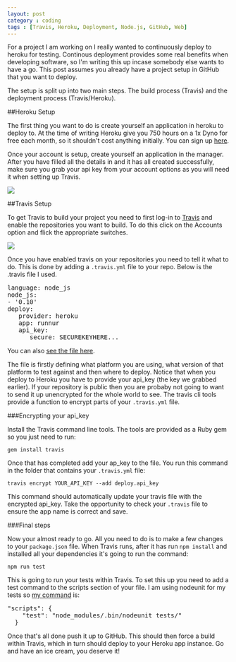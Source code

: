 ```yaml
---
layout: post
category : coding
tags : [Travis, Heroku, Deployment, Node.js, GitHub, Web]
---
```


For a project I am working on I really wanted to continuously deploy to heroku for testing. Continous deployment provides some real benefits when developing software, so I'm writing this up incase somebody else wants to have a go. This post assumes you already have a project setup in GitHub that you want to deploy.

The setup is split up into two main steps. The build process (Travis) and the deployment process (Travis/Heroku). 

##Heroku Setup

The first thing you want to do is create yourself an application in heroku to deploy to. At the time of writing Heroku give you 750 hours on a 1x Dyno for free each month, so it shouldn't cost anything initially. You can sign up [here](https://id.heroku.com/signup/www-home-top).

Once your account is setup, create yourself an application in the manager. After you have filled all the details in and it has  all created successfully, make sure you grab your api key from your account options as you will need it when setting up Travis.

<img src="{{ site.url }}/assets/images/heroku-app.png" class="img-responsive"/>

##Travis Setup

To get Travis to build your project you need to first log-in to [Travis](https://travis-ci.org/) and enable the repositories you want to build. To do this click on the Accounts option and flick the appropriate switches. 

<img src="{{ site.url }}/assets/images/travis-repos.png" class="img-responsive"/>

Once you have enabled travis on your repositories you need to tell it what to do. This is done by adding a <code>.travis.yml</code> file to your repo. Below is the .travis file I used.

<pre>
language: node_js
node_js:
- '0.10'
deploy:
   provider: heroku
   app: runnur
   api_key:
      secure: SECUREKEYHERE...
</pre>

You can also [see the file here](https://github.com/elliotstokes/runnur/blob/master/.travis.yml).

The file is firstly defining what platform you are using, what version of that platform to test against and then where to deploy. Notice that when you deploy to Heroku you have to provide your api_key (the key we grabbed earlier). If your repository is public then you are probaby not going to want to send it up unencrypted for the whole world to see. The travis cli tools provide a function to encrypt parts of your <code>.travis.yml</code> file. 

###Encrypting your api_key

Install the Travis command line tools. The tools are provided as a Ruby gem so you just need to run:

	gem install travis

Once that has completed add your ap_key to the file. You run this command in the folder that contains your <code>.travis.yml</code> file:

	travis encrypt YOUR_API_KEY --add deploy.api_key

This command should automatically update your travis file with the encrypted api_key. Take the opportunity to check your <code>.travis</code> file to ensure the app name is correct and save.

###Final steps

Now your almost ready to go. All you need to do is to make a few changes to your <code>package.json</code> file. When Travis runs, after it has run <code>npm install</code> and installed all your dependencies it's going to run the command:

	npm run test

This is going to run your tests within Travis. To set this up you need to add a test command to the scripts section of your file. I am using nodeunit for my tests so [my command](https://github.com/elliotstokes/runnur/blob/master/package.json) is:

<pre>
"scripts": {
    "test": "node_modules/.bin/nodeunit tests/"
  }
</pre>

Once that's all done push it up to GitHub. This should then force a build within Travis, which in turn should deploy to your Heroku app instance. Go and have an ice cream, you deserve it!

